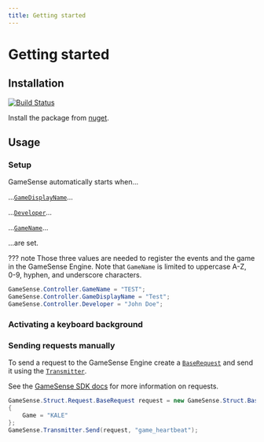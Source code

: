 ```yaml
---
title: Getting started
---
```


# Getting started

## Installation
[![Build Status](https://img.shields.io/nuget/v/GameSense.svg)](https://www.nuget.org/packages/GameSense/)

Install the package from [nuget](https://www.nuget.org/packages/GameSense/).

## Usage

### Setup

GameSense automatically starts when...

...[`GameDisplayName`]()...

...[`Developer`]()...

...[`GameName`]()...

...are set.

??? note
    Those three values are needed to register the events and the game in the GameSense Engine.
    Note that `GameName` is limited to uppercase A-Z, 0-9, hyphen, and underscore characters.

```c#
GameSense.Controller.GameName = "TEST";
GameSense.Controller.GameDisplayName = "Test";
GameSense.Controller.Developer = "John Doe";
```

### Activating a keyboard background


### Sending requests manually

To send a request to the GameSense Engine create a [`BaseRequest`]() and send it using the [`Transmitter`]().

See the [GameSense SDK docs](https://github.com/SteelSeries/gamesense-sdk) for more information on requests.

```c#
GameSense.Struct.Request.BaseRequest request = new GameSense.Struct.BaseRequest
{
    Game = "KALE"
};
GameSense.Transmitter.Send(request, "game_heartbeat");
```